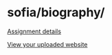 # sofia/biography/

[Assignment details](/homework/biography)

[View your uploaded website](https://mpaulweeks.github.io/cfc2017/students/sofia/biography/)
